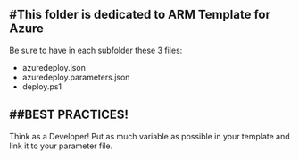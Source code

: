 #This folder is dedicated to ARM Template for Azure
---------------------------------------------------
Be sure to have in each subfolder these 3 files:

* azuredeploy.json
* azuredeploy.parameters.json
* deploy.ps1

##BEST PRACTICES!
-----------------

Think as a Developer! Put as much variable as possible in your template and link it to your parameter file.